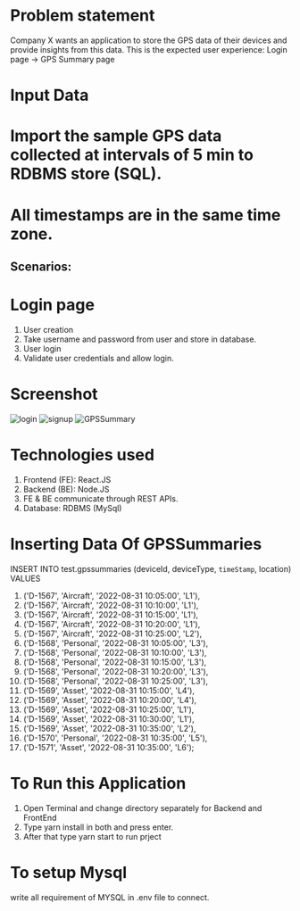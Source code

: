 # Problem statement
Company X wants an application to store the GPS data of their devices and provide insights
from this data. This is the expected user experience:
Login page → GPS Summary page


# Input Data
# Import the sample GPS data collected at intervals of 5 min to RDBMS store (SQL).
# All timestamps are in the same time zone.

<!-- DeviceId Device Type Timestamp location
D-1567 Aircraft 31-08-2022 10:05 L1
D-1567 Aircraft 31-08-2022 10:10 L1
D-1567 Aircraft 31-08-2022 10:15 L1
D-1567 Aircraft 31-08-2022 10:20 L1
D-1567 Aircraft 31-08-2022 10:25 L2
D-1568 Personal 31-08-2022 10:05 L3
D-1568 Personal 31-08-2022 10:10 L3
D-1568 Personal 31-08-2022 10:15 L3
D-1568 Personal 31-08-2022 10:20 L3
D-1568 Personal 31-08-2022 10:25 L3
D-1569 Asset 31-08-2022 10:15 L4
D-1569 Asset 31-08-2022 10:20 L4
D-1569 Asset 31-08-2022 10:25 L1
D-1569 Asset 31-08-2022 10:30 L1
D-1569 Asset 31-08-2022 10:35 L2
D-1570 Personal 31-08-2022 10:35 L5
D-1571 Asset 31-08-2022 10:35 L6 -->

## Scenarios:
# Login page
1. User creation
2. Take username and password from user and store in database.
3. User login
4. Validate user credentials and allow login.

# Screenshot
![login](https://res.cloudinary.com/mcaprojectnitjsr/image/upload/v1665258554/pensive/p1_yvmi4q.png "login")
![signup](https://res.cloudinary.com/mcaprojectnitjsr/image/upload/v1665258555/pensive/p3_jwir64.png "signup")
![GPSSummary](https://res.cloudinary.com/mcaprojectnitjsr/image/upload/v1665287580/pensive/p3_pkjbat.png "GPSSummary")

# Technologies used
1. Frontend (FE): React.JS
2. Backend (BE): Node.JS
3. FE & BE communicate through REST APIs.
4. Database: RDBMS (MySql)

# Inserting Data Of GPSSummaries
INSERT INTO test.gpssummaries
(deviceId, deviceType, `timeStamp`, location)
VALUES
1. ('D-1567', 'Aircraft', '2022-08-31 10:05:00', 'L1'),
2. ('D-1567', 'Aircraft', '2022-08-31 10:10:00', 'L1'),
3. ('D-1567', 'Aircraft', '2022-08-31 10:15:00', 'L1'),
4. ('D-1567', 'Aircraft', '2022-08-31 10:20:00', 'L1'),
5. ('D-1567', 'Aircraft', '2022-08-31 10:25:00', 'L2'),
6. ('D-1568', 'Personal', '2022-08-31 10:05:00', 'L3'),
7. ('D-1568', 'Personal', '2022-08-31 10:10:00', 'L3'),
8. ('D-1568', 'Personal', '2022-08-31 10:15:00', 'L3'),
9. ('D-1568', 'Personal', '2022-08-31 10:20:00', 'L3'),
10. ('D-1568', 'Personal', '2022-08-31 10:25:00', 'L3'),
11. ('D-1569', 'Asset', '2022-08-31 10:15:00', 'L4'),
12. ('D-1569', 'Asset', '2022-08-31 10:20:00', 'L4'),
13. ('D-1569', 'Asset', '2022-08-31 10:25:00', 'L1'),
14. ('D-1569', 'Asset', '2022-08-31 10:30:00', 'L1'),
15. ('D-1569', 'Asset', '2022-08-31 10:35:00', 'L2'),
16. ('D-1570', 'Personal', '2022-08-31 10:35:00', 'L5'),
17. ('D-1571', 'Asset', '2022-08-31 10:35:00', 'L6'); 

# To Run this Application
1. Open Terminal and change directory separately for Backend and FrontEnd
2. Type yarn install in both and press enter.
3. After that type yarn start to run prject

# To setup Mysql 
write all requirement of MYSQL  in .env file to connect.


